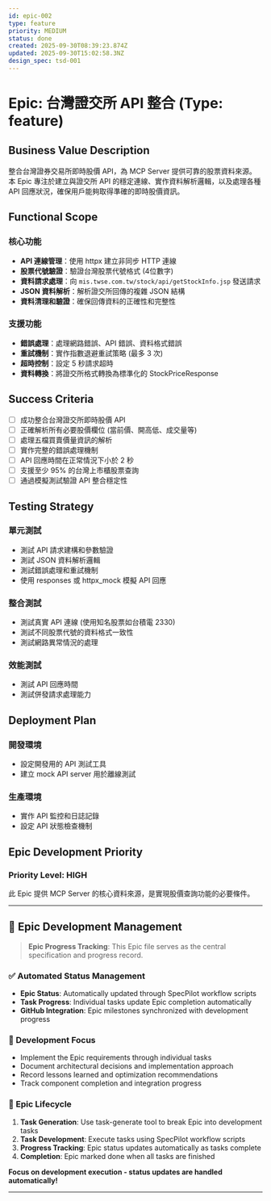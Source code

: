 ```yaml
---
id: epic-002
type: feature
priority: MEDIUM
status: done
created: 2025-09-30T08:39:23.874Z
updated: 2025-09-30T15:02:58.3NZ
design_spec: tsd-001
---
```


# Epic: 台灣證交所 API 整合 (Type: feature)

## Business Value Description

整合台灣證券交易所即時股價 API，為 MCP Server 提供可靠的股票資料來源。本 Epic 專注於建立與證交所 API 的穩定連線、實作資料解析邏輯，以及處理各種 API 回應狀況，確保用戶能夠取得準確的即時股價資訊。

## Functional Scope

### 核心功能

- **API 連線管理**：使用 httpx 建立非同步 HTTP 連線
- **股票代號驗證**：驗證台灣股票代號格式 (4位數字)
- **資料請求處理**：向 `mis.twse.com.tw/stock/api/getStockInfo.jsp` 發送請求
- **JSON 資料解析**：解析證交所回傳的複雜 JSON 結構
- **資料清理和驗證**：確保回傳資料的正確性和完整性

### 支援功能

- **錯誤處理**：處理網路錯誤、API 錯誤、資料格式錯誤
- **重試機制**：實作指數退避重試策略 (最多 3 次)
- **超時控制**：設定 5 秒請求超時
- **資料轉換**：將證交所格式轉換為標準化的 StockPriceResponse

## Success Criteria

- [ ] 成功整合台灣證交所即時股價 API
- [ ] 正確解析所有必要股價欄位 (當前價、開高低、成交量等)
- [ ] 處理五檔買賣價量資訊的解析
- [ ] 實作完整的錯誤處理機制
- [ ] API 回應時間在正常情況下小於 2 秒
- [ ] 支援至少 95% 的台灣上市櫃股票查詢
- [ ] 通過模擬測試驗證 API 整合穩定性

## Testing Strategy

### 單元測試

- 測試 API 請求建構和參數驗證
- 測試 JSON 資料解析邏輯
- 測試錯誤處理和重試機制
- 使用 responses 或 httpx_mock 模擬 API 回應

### 整合測試

- 測試真實 API 連線 (使用知名股票如台積電 2330)
- 測試不同股票代號的資料格式一致性
- 測試網路異常情況的處理

### 效能測試

- 測試 API 回應時間
- 測試併發請求處理能力

## Deployment Plan

### 開發環境

- 設定開發用的 API 測試工具
- 建立 mock API server 用於離線測試

### 生產環境

- 實作 API 監控和日誌記錄
- 設定 API 狀態檢查機制

## Epic Development Priority

### Priority Level: HIGH

此 Epic 提供 MCP Server 的核心資料來源，是實現股價查詢功能的必要條件。

---

## 🚀 Epic Development Management

> **Epic Progress Tracking**: This Epic file serves as the central specification and progress record.

### ✅ Automated Status Management

- **Epic Status**: Automatically updated through SpecPilot workflow scripts
- **Task Progress**: Individual tasks update Epic completion automatically
- **GitHub Integration**: Epic milestones synchronized with development progress

### 📝 Development Focus

- Implement the Epic requirements through individual tasks
- Document architectural decisions and implementation approach
- Record lessons learned and optimization recommendations
- Track component completion and integration progress

### 🔄 Epic Lifecycle

1. **Task Generation**: Use task-generate tool to break Epic into development tasks
2. **Task Development**: Execute tasks using SpecPilot workflow scripts
3. **Progress Tracking**: Epic status updates automatically as tasks complete
4. **Completion**: Epic marked done when all tasks are finished

**Focus on development execution - status updates are handled automatically!**

---
